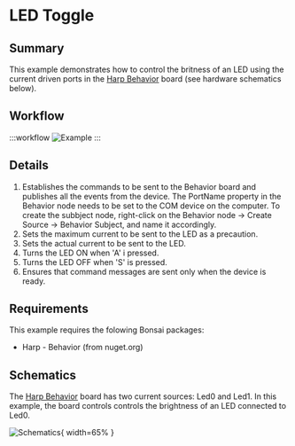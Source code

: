 # LED Toggle

## Summary
This example demonstrates how to control the britness of an LED using the current driven ports in the [Harp Behavior](https://harp-tech.org/api/Harp.Behavior.html) board (see hardware schematics below). 


## Workflow
:::workflow
![Example](~/workflows/HarpExamples/BehaviorBoard/LEDToggle/LEDToggle.bonsai)
:::


## Details
1. Establishes the commands to be sent to the Behavior board and publishes all the events from the device. The PortName property in the Behavior node needs to be set to the COM device on the computer. To create the subbject node, right-click on the Behavior node -> Create Source -> Behavior Subject, and name it accordingly.
2. Sets the maximum current to be sent to the LED as a precaution.
3. Sets the actual current to be sent to the LED.
4. Turns the LED ON when 'A' i pressed.
5. Turns the LED OFF when 'S' is pressed.
6. Ensures that command messages are sent only when the device is ready.

## Requirements
This example requires the folowing Bonsai packages:
- Harp - Behavior (from nuget.org)


## Schematics
The [Harp Behavior](https://harp-tech.org/api/Harp.Behavior.html) board has two current sources: Led0 and Led1. In this example, the board controls controls the brightness of an LED connected to Led0.

![Schematics](./LEDToggle.png){ width=65% }







